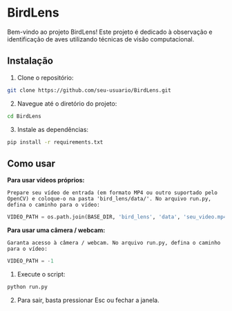 # BirdLens

Bem-vindo ao projeto BirdLens! Este projeto é dedicado à observação e identificação de aves utilizando técnicas de visão computacional.

## Instalação

1. Clone o repositório:

```bash
git clone https://github.com/seu-usuario/BirdLens.git
```
2. Navegue até o diretório do projeto:

```bash
cd BirdLens
```
3. Instale as dependências:

```bash
pip install -r requirements.txt
```

## Como usar

**Para usar vídeos próprios:** 
    
    Prepare seu vídeo de entrada (em formato MP4 ou outro suportado pelo OpenCV) e coloque-o na pasta 'bird_lens/data/'. No arquivo run.py, defina o caminho para o vídeo:

```python
VIDEO_PATH = os.path.join(BASE_DIR, 'bird_lens', 'data', 'seu_video.mp4')
```

**Para usar uma câmera / webcam:**

    Garanta acesso à câmera / webcam. No arquivo run.py, defina o caminho para o vídeo:

```python
VIDEO_PATH = -1
```

1. Execute o script:

```bash
python run.py
```

2. Para sair, basta pressionar Esc ou fechar a janela.